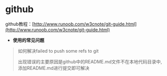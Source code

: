 # github

github教程：[http://www.runoob.com/w3cnote/git-guide.html](http://www.runoob.com/w3cnote/git-guide.html)

* **使用的常见问题**

> 如何解决failed to push some refs to git
>
> 出现错误的主要原因是github中的README.md文件不在本地代码目录中,添加README.md进行提交即可解决


